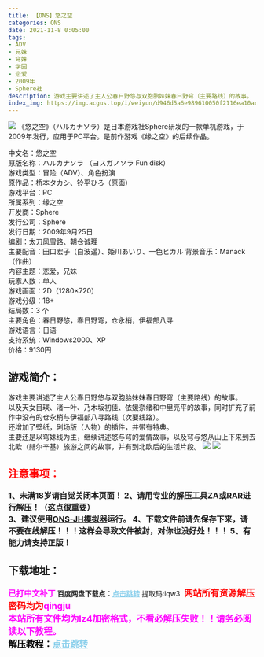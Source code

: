 ```yaml
---
title: 【ONS】悠之空 
categories: ONS
date: 2021-11-8 0:05:00
tags:
- ADV
- 兄妹
- 穹妹
- 学园
- 恋爱
- 2009年
- Sphere社
description: 游戏主要讲述了主人公春日野悠与双胞胎妹妹春日野穹（主要路线）的故事。     以及天女目瑛、渚一叶、乃木坂初佳、依媛奈绪和中里亮平的故事，同时扩充了前作中没有的仓永梢与伊福部八寻路线（次要线路）。
index_img: https://img.acgus.top/i/weiyun/d946d5a6e989610050f2116ea10ac0380048dc6ac5a2838362f08352b0134417889f7c0b690b99daad2293aff8f97117.webp
---
```

![](https://img.acgus.top/i/weiyun/75481513a51c468b2762070eea93dce27f6926cbf7da4713ecbd1a7a7acddca182b0ee21e8f2b747334fa74bd0d45d20.webp)
《悠之空》（ハルカナソラ）是日本游戏社Sphere研发的一款单机游戏，于2009年发行，应用于PC平台。是前作游戏《缘之空》的后续作品。     

中文名：悠之空     
原版名称：ハルカナソラ （ヨスガノソラ Fun disk）     
游戏类型：冒险（ADV）、角色扮演     
原作品：桥本タカシ、铃平ひろ（原画）     
游戏平台：PC     
所属系列：缘之空     
开发商：Sphere     
发行公司：Sphere     
发行日期：2009年9月25日     
编剧：太刀风雪路、朝仓诚理     
主要配音：田口宏子（白波遥）、姫川あいり、一色ヒカル
背景音乐：Manack（作曲）     
内容主题：恋爱，兄妹     
玩家人数：单人     
游戏画面：2D（1280×720）     
游戏分级：18+     
结局数：3 个     
主要角色：春日野悠，春日野穹，仓永梢，伊福部八寻     
游戏语言：日语     
支持系统：Windows2000、XP     
价格：9130円   

## 游戏简介：
游戏主要讲述了主人公春日野悠与双胞胎妹妹春日野穹（主要路线）的故事。     
以及天女目瑛、渚一叶、乃木坂初佳、依媛奈绪和中里亮平的故事，同时扩充了前作中没有的仓永梢与伊福部八寻路线（次要线路）。     
还增加了壁纸，剧场版（人物）的插件，并带有特典。     
主要还是以穹妹线为主，继续讲述悠与穹的爱情故事，以及穹与悠从山上下来到去北欧（赫尔辛基）旅游之间的故事，并有到北欧后的生活片段。
![](https://img.acgus.top/i/weiyun/d946d5a6e989610050f2116ea10ac0380048dc6ac5a2838362f08352b0134417889f7c0b690b99daad2293aff8f97117.webp)
![](https://img.acgus.top/i/weiyun/b1fe3da1f0564cb7a1325d7f64fae7496b36168aaab1384ed4a277979a9133b3a09243985d29579efc9adee1d7603125.webp)




## <font color=#FF0000 >注意事项：</font>
<font size=3><b>1、未满18岁请自觉关闭本页面！
2、请用专业的解压工具ZA或RAR进行解压！（这点很重要）           
3、建议使用[ONS-JH模拟器](https://wwi.lanzoui.com/imwAbsndlch)运行。
4、下载文件前请先保存下来，请不要在线解压！！！这样会导致文件被封，对你也没好处！！！
5、有能力请支持正版！</b></font>

## 下载地址：
<font color=#FF00FF size=3><b>已打中文补丁</b></font>
<b>百度网盘下载点：</b><a href="https://pan.baidu.com/s/1J3aOPPsoBEamLwuIiaeaaA?pwd=iqw3" style="color: #87CEEB;"><b>点击跳转</b></a> 提取码:iqw3
<a style="padding: 0" href="https://post.qingju.org/AD/"><img style="max-width:100%" src="https://img.acgus.top/i/2024/07/478f689b8021d8d499ab43d21acf137a.gif" alt=""></a>
<b><font color=#FF0000 size=4>网站所有资源解压密码均为</b></font><b><font color=#FF00FF size=4>qingju</font><font color=#FF0000 ></font></b><br><b><font color=#FF00FF size=4>本站所有文件均为lz4加密格式，不看必解压失败！！请务必阅读以下教程。</b></font><br><b><font color=#000 size=4>解压教程：</b><a href="https://post.qingju.org/tutorial/000/" style="color: #87CEEB;"><b>点击跳转</b></a>